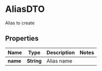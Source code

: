 

# AliasDTO

Alias to create

## Properties

| Name | Type | Description | Notes |
|------------ | ------------- | ------------- | -------------|
|**name** | **String** | Alias name |  |



